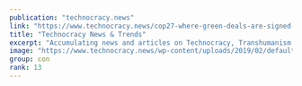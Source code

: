 ```yaml
---
publication: "technocracy.news"
link: "https://www.technocracy.news/cop27-where-green-deals-are-signed-in-red-ink/"
title: "Technocracy News & Trends"
excerpt: "Accumulating news and articles on Technocracy, Transhumanism and Scientism from around the world with emphasis on the bio-security state and scientific dictatorship."
image: "https://www.technocracy.news/wp-content/uploads/2019/02/default-social-media-pict.jpg"
group: con
rank: 13
---
```

